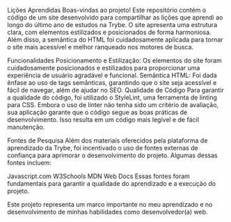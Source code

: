Lições Aprendidas
Boas-vindas ao projeto!
Este repositório contém o código de um site desenvolvido para compartilhar as lições que aprendi ao longo do último ano de estudos na Trybe. O site apresenta uma estrutura clara, com elementos estilizados e posicionados de forma harmoniosa. Além disso, a semântica do HTML foi cuidadosamente aplicada para tornar o site mais acessível e melhor ranqueado nos motores de busca.

Funcionalidades
Posicionamento e Estilização: Os elementos do site foram cuidadosamente posicionados e estilizados para proporcionar uma experiência de usuário agradável e funcional.
Semântica HTML: Foi dada ênfase ao uso de tags semânticas, garantindo que o site seja acessível e fácil de navegar, além de ajudar no SEO.
Qualidade de Código
Para garantir a qualidade do código, foi utilizado o StyleLint, uma ferramenta de linting para CSS. Embora o uso de linter não tenha sido um critério de avaliação, sua aplicação garante que o código segue as boas práticas de desenvolvimento. Isso resulta em um código mais legível e de fácil manutenção.

Fontes de Pesquisa
Além dos materiais oferecidos pela plataforma de aprendizado da Trybe, foi incentivado o uso de fontes externas de confiança para aprimorar o desenvolvimento do projeto. Algumas dessas fontes incluem:

Javascript.com
W3Schools
MDN Web Docs
Essas fontes foram fundamentais para garantir a qualidade do aprendizado e a execução do projeto.

Este projeto representa um marco importante no meu aprendizado e no desenvolvimento de minhas habilidades como desenvolvedor(a) web.
